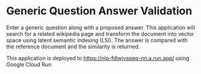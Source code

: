 # Generic Question Answer Validation

Enter a generic question along with a proposed answer. This application 
will search for a related wikipedia page and transform the document into 
vector space using latent semantic indexing (LSI). The answer is compared 
with the reference document and the similarity is returned.

This application is deployed to https://nlp-fdlwjvspeq-nn.a.run.app/ using  
Google Cloud Run  
